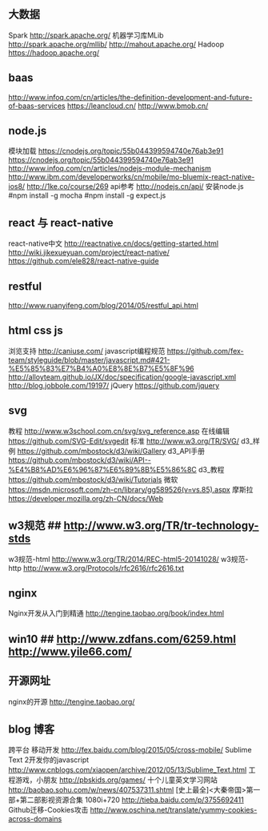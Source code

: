 ## 大数据 ##
Spark http://spark.apache.org/
机器学习库MLib http://spark.apache.org/mllib/ http://mahout.apache.org/
Hadoop https://hadoop.apache.org/

## baas ##
http://www.infoq.com/cn/articles/the-definition-development-and-future-of-baas-services
https://leancloud.cn/
http://www.bmob.cn/

## node.js ##
模块加载 https://cnodejs.org/topic/55b044399594740e76ab3e91 https://cnodejs.org/topic/55b044399594740e76ab3e91 http://www.infoq.com/cn/articles/nodejs-module-mechanism http://www.ibm.com/developerworks/cn/mobile/mo-bluemix-react-native-ios8/ http://1ke.co/course/269
api参考 http://nodejs.cn/api/
安装node.js   \#npm install -g mocha   \#npm install -g expect.js

## react 与 react-native ##
react-native中文 http://reactnative.cn/docs/getting-started.html http://wiki.jikexueyuan.com/project/react-native/
https://github.com/ele828/react-native-guide

## restful ##
http://www.ruanyifeng.com/blog/2014/05/restful_api.html

## html css js ##
浏览支持 http://caniuse.com/
javascript编程规范 https://github.com/fex-team/styleguide/blob/master/javascript.md#421-%E5%85%83%E7%B4%A0%E8%8E%B7%E5%8F%96 http://alloyteam.github.io/JX/doc/specification/google-javascript.xml http://blog.jobbole.com/19197/
jQuery https://github.com/jquery

## svg ##
教程 http://www.w3school.com.cn/svg/svg_reference.asp
在线编辑 https://github.com/SVG-Edit/svgedit
标准 http://www.w3.org/TR/SVG/
d3_样例 https://github.com/mbostock/d3/wiki/Gallery
d3_API手册 https://github.com/mbostock/d3/wiki/API--%E4%B8%AD%E6%96%87%E6%89%8B%E5%86%8C
d3_教程 https://github.com/mbostock/d3/wiki/Tutorials
微软 https://msdn.microsoft.com/zh-cn/library/gg589526(v=vs.85).aspx
摩斯拉 https://developer.mozilla.org/zh-CN/docs/Web

## w3规范 ## http://www.w3.org/TR/tr-technology-stds
w3规范-html http://www.w3.org/TR/2014/REC-html5-20141028/
w3规范-http http://www.w3.org/Protocols/rfc2616/rfc2616.txt

## nginx ##
Nginx开发从入门到精通 http://tengine.taobao.org/book/index.html

## win10 ## http://www.zdfans.com/6259.html http://www.yile66.com/

## 开源网址 ##
nginx的开源 http://tengine.taobao.org/

## blog 博客 ##
跨平台 移动开发 http://fex.baidu.com/blog/2015/05/cross-mobile/
Sublime Text 2开发你的javascript http://www.cnblogs.com/xiaopen/archive/2012/05/13/Sublime_Text.html
工程游戏，小朋友 http://pbskids.org/games/
十个儿童英文学习网站 http://baobao.sohu.com/w/news/407537311.shtml
[史上最全]<大秦帝国>第一部+第二部影视资源合集 1080i+720 http://tieba.baidu.com/p/3755692411
Github迁移-Cookies攻击 http://www.oschina.net/translate/yummy-cookies-across-domains

